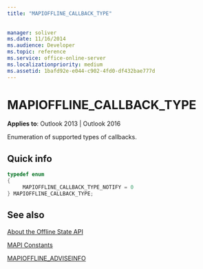 ```yaml
---
title: "MAPIOFFLINE_CALLBACK_TYPE"
 
 
manager: soliver
ms.date: 11/16/2014
ms.audience: Developer
ms.topic: reference
ms.service: office-online-server
ms.localizationpriority: medium
ms.assetid: 1bafd92e-e044-c902-4fd0-df432bae777d
---
```


# MAPIOFFLINE_CALLBACK_TYPE

  
  
**Applies to**: Outlook 2013 | Outlook 2016 
  
Enumeration of supported types of callbacks.
  
## Quick info

```cpp
typedef enum  
{  
     MAPIOFFLINE_CALLBACK_TYPE_NOTIFY = 0 
} MAPIOFFLINE_CALLBACK_TYPE;  

```

## See also



[About the Offline State API](about-the-offline-state-api.md)
  
[MAPI Constants](mapi-constants.md)
  
[MAPIOFFLINE_ADVISEINFO](mapioffline_adviseinfo.md)

